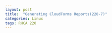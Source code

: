 ```yaml
---
layout: post
title:  "Generating CloudForms Reports(220-7)"
categories: Linux
tags: RHCA 220
---
```

